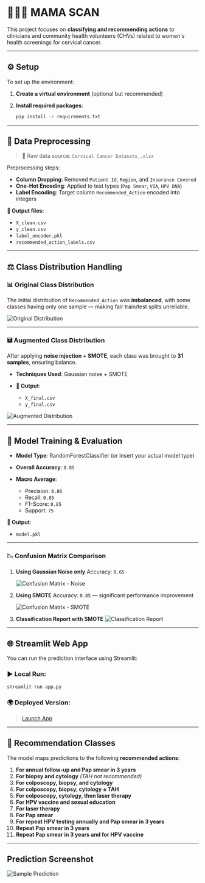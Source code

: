 # 👩🏾‍⚕️ MAMA SCAN

This project focuses on **classifying and recommending actions** to clinicians and community health volunteers (CHVs) related to women's health screenings for cervical cancer.

---

## ⚙️ Setup

To set up the environment:

1. **Create a virtual environment** (optional but recommended)
2. **Install required packages**:

   ```bash
   pip install -r requirements.txt
   ```

---

## 🧹 Data Preprocessing

> 📄 Raw data source: `Cervical Cancer Datasets_.xlsx`

Preprocessing steps:

* **Column Dropping**: Removed `Patient Id`, `Region`, and `Insurance Covered`
* **One-Hot Encoding**: Applied to test types (`Pap Smear`, `VIA`, `HPV DNA`)
* **Label Encoding**: Target column `Recommended_Action` encoded into integers

**🔄 Output files:**

* `X_clean.csv`
* `y_clean.csv`
* `label_encoder.pkl`
* `recommended_action_labels.csv`

---

## ⚖️ Class Distribution Handling

### 📊 Original Class Distribution

The initial distribution of `Recommended_Action` was **imbalanced**, with some classes having only one sample — making fair train/test splits unreliable.

![Original Distribution](https://github.com/user-attachments/assets/fbe9e8bc-53ed-42da-a218-8a7f778630a9)

---

### 🖬 Augmented Class Distribution

After applying **noise injection + SMOTE**, each class was brought to **31 samples**, ensuring balance.

* **Techniques Used**: Gaussian noise + SMOTE
* **🔄 Output**:

  * `X_final.csv`
  * `y_final.csv`

![Augmented Distribution](https://github.com/user-attachments/assets/d158ebb9-37d0-40c0-8487-91956d4090ab)

---

## 🤖 Model Training & Evaluation

* **Model Type**: RandomForestClassifier (or insert your actual model type)
* **Overall Accuracy**: `0.85`
* **Macro Average**:

  * Precision: `0.86`
  * Recall: `0.85`
  * F1-Score: `0.85`
  * Support: `75`

**🔄 Output**:

* `model.pkl`

---

### 📉 Confusion Matrix Comparison

1. **Using Gaussian Noise only**
   Accuracy: `0.65`

   ![Confusion Matrix - Noise](https://github.com/user-attachments/assets/341976da-cf2b-4a91-91cd-91f36f9948f2)

2. **Using SMOTE**
   Accuracy: `0.85` — significant performance improvement

   ![Confusion Matrix - SMOTE](https://github.com/user-attachments/assets/637786d8-08e9-44f0-be0d-4e3be6077910)

3. **Classification Report with SMOTE**
   ![Classification Report](https://github.com/user-attachments/assets/7066e567-925f-4ba2-a325-3007c1eec1ce)

---

## 🌐 Streamlit Web App

You can run the prediction interface using Streamlit:

### ▶️ Local Run:

```bash
streamlit run app.py
```

### 🌍 Deployed Version:

> [Launch App](https://mamascan.streamlit.app/)

---

## 🦥 Recommendation Classes

The model maps predictions to the following **recommended actions**:

1. **For annual follow-up and Pap smear in 3 years**
2. **For biopsy and cytology** *(TAH not recommended)*
3. **For colposcopy, biopsy, and cytology**
4. **For colposcopy, biopsy, cytology ± TAH**
5. **For colposcopy, cytology, then laser therapy**
6. **For HPV vaccine and sexual education**
7. **For laser therapy**
8. **For Pap smear**
9. **For repeat HPV testing annually and Pap smear in 3 years**
10. **Repeat Pap smear in 3 years**
11. **Repeat Pap smear in 3 years and for HPV vaccine**

---
## Prediction Screenshot
![Sample Prediction](https://github.com/user-attachments/assets/462f8369-1b60-4830-9279-35f80c18edfb)

